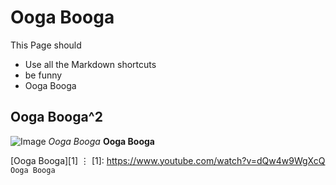 # Ooga Booga
This Page should
* Use all the Markdown shortcuts
* be funny
* Ooga Booga

## Ooga Booga^2
![Image](https://m.media-amazon.com/images/I/51f9ZbJrPvL._UXNaN_FMjpg_QL85_.jpg)
*Ooga Booga*
**Ooga Booga**

[Ooga Booga][1]
⋮
[1]: https://www.youtube.com/watch?v=dQw4w9WgXcQ 
`Ooga Booga`
